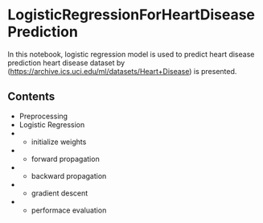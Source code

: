 # LogisticRegressionForHeartDiseasePrediction
In this notebook, logistic regression model is used to predict heart disease prediction
heart disease dataset by (https://archive.ics.uci.edu/ml/datasets/Heart+Disease) is presented.

## Contents
- Preprocessing
- Logistic Regression
-   * initialize weights
-   * forward propagation
-   * backward propagation
-   * gradient descent
-   * performace evaluation

